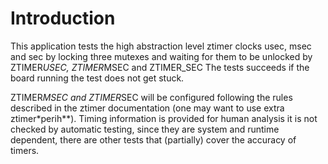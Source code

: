# Introduction

This application tests the high abstraction level ztimer clocks usec, msec and sec
by locking three mutexes and waiting for them to
be unlocked by ZTIMER*USEC, ZTIMER*MSEC and ZTIMER_SEC
The tests succeeds if the board running the test does not get stuck.

ZTIMER*MSEC and ZTIMER*SEC will be configured following the rules described
in the ztimer documentation (one may want to use extra ztimer*perih**).
Timing information is provided for human analysis it is not checked by automatic
testing, since they are system and runtime dependent, there are other tests
that (partially) cover the accuracy of timers.
